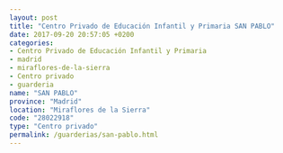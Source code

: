 ```yaml
---
layout: post
title: "Centro Privado de Educación Infantil y Primaria SAN PABLO"
date: 2017-09-20 20:57:05 +0200
categories:
- Centro Privado de Educación Infantil y Primaria
- madrid
- miraflores-de-la-sierra
- Centro privado
- guarderia
name: "SAN PABLO"
province: "Madrid"
location: "Miraflores de la Sierra"
code: "28022918"
type: "Centro privado"
permalink: /guarderias/san-pablo.html
---
```


